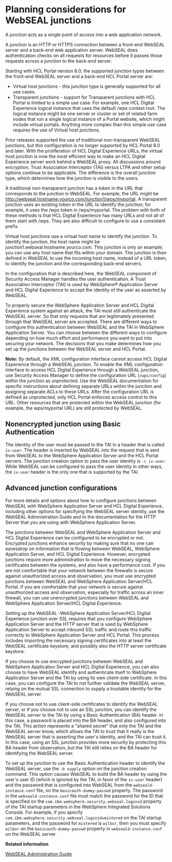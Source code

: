 # Planning considerations for WebSEAL junctions

A junction acts as a single point of access into a web application network.

A junction is an HTTP or HTTPS connection between a front-end WebSEAL server and a back-end web application server. WebSEAL does authentication checks on all requests for resources before it passes those requests across a junction to the back-end server.

Starting with HCL Portal version 8.0, the supported junction types between the front-end WebSEAL server and a back-end HCL Portal server are:

-   Virtual host junctions - this junction type is generally supported for all use cases.
-   Transparent junctions - support for Transparent junctions with HCL Portal is limited to a simple use case. For example, one HCL Digital Experience logical instance that uses the default /wps context root. The logical instance might be one server or cluster or set of related farm nodes that run a single logical instance of a Portal website, which might include virtual portals. Anything more complex than this simple use case requires the use of Virtual host junctions.

Prior releases supported the use of traditional non-transparent WebSEAL junctions, but this configuration is no longer supported by HCL Portal 8.0 and later. With the proliferation of HCL Digital Experience URLs, the virtual host junction is now the most efficient way to make an HCL Digital Experience server work behind a WebSEAL proxy. All discussions around encryption, Trust Association Interceptor \(TAI\) versus LTPA and other setup options continue to be applicable. The difference is the overall junction type, which determines how the junction is visible to the users.

A traditional non-transparent junction has a token in the URL that corresponds to the junction in WebSEAL. For example, the URL might be http://webseal.hostname.yourco.com/junction1/wps/myportal. A transparent junction uses an existing token in the URL to identify the junction; for example, it uses the /wps token in /wps/myportal. The problem with both of these methods is that HCL Digital Experience has many URLs and not all of them start with /wps. They are also difficult to configure to use a consistent prefix.

Virtual host junctions use a virtual host name to identify the junction. To identify the junction, the host name might be junction1.webseal.hostname.yourco.com. This junction is only an example; you can use any host name that fits within your domain. The junction is then defined in WebSEAL to use the incoming host name, instead of a URL token, to identify the junction and the corresponding back-end servers.

In the configuration that is described here, the WebSEAL component of Security Access Manager handles the user authentication. A Trust Association Interceptor \(TAI\) is used by WebSphere® Application Server and HCL Digital Experience to accept the identity of the user as asserted by WebSEAL.

To properly secure the WebSphere Application Server and HCL Digital Experience system against an attack, the TAI must still authenticate the WebSEAL server. So that only requests that are legitimately presented through that WebSEAL server are accepted. There are different ways to configure this authentication between WebSEAL and the TAI in WebSphere Application Server. You can choose between the different ways to configure depending on how much effort and performance you want to put into securing your network. The decisions that you make determines how you set up the junctions between the WebSEAL server and HCL Portal.

**Note:** By default, the XML configuration interface cannot access HCL Digital Experience through a WebSEAL junction. To enable the XML configuration interface to access HCL Digital Experience through a WebSEAL junction, use Security Access Manager to define the configuration URL \(`/wps/config`\) within the junction as unprotected. Use the WebSEAL documentation for specific instructions about defining separate URLs within the junction and assigning separate ACLs to these URLs. After the configuration URL is defined as unprotected, only HCL Portal enforces access control to this URL. Other resources that are protected within the WebSEAL junction \(for example, the wps/myportal URL\) are still protected by WebSEAL.

## Nonencrypted junction using Basic Authentication

The identity of the user must be passed to the TAI in a header that is called `iv-user`. The header is inserted by WebSEAL into the request that is sent from WebSEAL to the WebSphere Application Server and the HCL Portal servers. The junction creation option to pass the user identity is `-c iv-user`. While WebSEAL can be configured to pass the user identity in other ways, the `iv-user` header is the only one that is supported by the TAI.

## Advanced junction configurations

For more details and options about how to configure junctions between WebSEAL with WebSphere Application Server and HCL Digital Experience, including other options for specifying the WebSEAL server identity, use the WebSEAL Administration Guide and to the documentation for the HTTP Server that you are using with WebSphere Application Server.

The junctions between WebSEAL and WebSphere Application Server and HCL Digital Experience can be configured to be encrypted or not. Encrypted junctions enhance security by making sure that no one can eavesdrop on information that is flowing between WebSEAL, WebSphere Application Server, and HCL Digital Experience. However, encrypted junctions require more administration to move the necessary signing certificates between the systems, and also have a performance cost. If you are not comfortable that your network between the firewalls is secure against unauthorized access and observation, you must use encrypted junctions between WebSEAL and WebSphere Application Server/HCL Portal. If you are comfortable that your network is secure against unauthorized access and observation, especially for traffic across an inner firewall, you can use unencrypted junctions between WebSEAL and WebSphere Application Server/HCL Digital Experience.

Setting up the WebSEAL -WebSphere Application Server/HCL Digital Experience junction over SSL requires that you configure WebSphere Application Server and the HTTP server that is used by WebSphere Application Server to accept inbound SSL traffic and route this traffic correctly to WebSphere Application Server and HCL Portal. This process includes importing the necessary signing certificates into at least the WebSEAL certificate keystore, and possibly also the HTTP server certificate keystore.

If you choose to use encrypted junctions between WebSEAL and WebSphere Application Server and HCL Digital Experience, you can also choose to have WebSEAL identify and authenticate itself to WebSphere Application Server and the TAI by using its own client-side certificate. In this case, you can configure the TAI to not further validate the WebSEAL server, relying on the mutual SSL connection to supply a trustable identity for the WebSEAL server.

If you choose not to use client-side certificates to identify the WebSEAL server, or if you choose not to use an SSL junction, you can identify the WebSEAL server to the TAI by using a Basic Authentication \(BA\) header. In this case, a password is placed into the BA header, and also configured into the TAI. This action represents a "shared secret" that only the TAI and the WebSEAL server know, which allows the TAI to trust that it really is the WebSEAL server that is asserting the user's identity, and the TAI can trust it. In this case, using an SSL junction provides more security by protecting this BA header from observation, but the TAI still relies on the BA header for identifying the WebSEAL server.

To set up the junction to use the Basic Authentication header to identify the WebSEAL server, use the `-b supply` option on the junction creation command. This option causes WebSEAL to build the BA header by using the user's user ID \(which is ignored by the TAI, in favor of the `iv-user` header\) and the password that is configured into WebSEAL from the `webseald-instance.conf` file, on the `basicauth-dummy-passwd` property. The password in the `webseald-instance.conf` file must match the password for the ID that is specified on the `com.ibm.websphere.security.webseal.loginid` property of the TAI startup parameters in the WebSphere Integrated Solutions Console. For example, if you specify `com.ibm.websphere.security.webseal.loginid=mistered` on the TAI startup parameters, and the password for `mistered` is `wilbur`, then you must specify `wilbur` on the `basicauth-dummy-passwd` property in `webseald-instance.conf` on the WebSEAL server.


**Related information**  


[WebSEAL Administration Guide](https://www.ibm.com/docs/en/SSPREK_7.0.0/com.ibm.isam.doc_80/ameb_webseal_admin_pdf.pdf)

